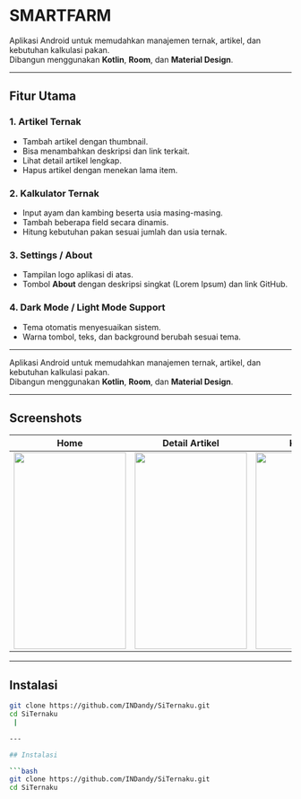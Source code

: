 # SMARTFARM

Aplikasi Android untuk memudahkan manajemen ternak, artikel, dan kebutuhan kalkulasi pakan.  
Dibangun menggunakan **Kotlin**, **Room**, dan **Material Design**.

---

## Fitur Utama

### 1. Artikel Ternak
- Tambah artikel dengan thumbnail.
- Bisa menambahkan deskripsi dan link terkait.
- Lihat detail artikel lengkap.
- Hapus artikel dengan menekan lama item.

### 2. Kalkulator Ternak
- Input ayam dan kambing beserta usia masing-masing.
- Tambah beberapa field secara dinamis.
- Hitung kebutuhan pakan sesuai jumlah dan usia ternak.

### 3. Settings / About
- Tampilan logo aplikasi di atas.
- Tombol **About** dengan deskripsi singkat (Lorem Ipsum) dan link GitHub.

### 4. Dark Mode / Light Mode Support
- Tema otomatis menyesuaikan sistem.
- Warna tombol, teks, dan background berubah sesuai tema.

---

Aplikasi Android untuk memudahkan manajemen ternak, artikel, dan kebutuhan kalkulasi pakan.  
Dibangun menggunakan **Kotlin**, **Room**, dan **Material Design**.

---

## Screenshots

| Home | Detail Artikel | Kalkulator | Settings | Grafik |
|------|----------------|------------|---------|--------|
| <img width="200" height="350" src="https://github.com/user-attachments/assets/30568be0-0726-4e40-91fc-d76d5b5b5327" /> | <img width="200" height="350" src="https://github.com/user-attachments/assets/4ce214c8-df26-431e-9278-28d7a6c23a5d" /> | <img width="200" height="350" src="https://github.com/user-attachments/assets/fc56880b-54c8-4561-b951-33fc571c3e69" /> | <img width="200" height="350" src="https://github.com/user-attachments/assets/425da9b6-ba2d-4518-b29d-e17a062fea6d" /> | <img width="200" height="150" src="https://github.com/user-attachments/assets/851ad57f-a313-4a44-ad10-612b991ec225" /> |

---

## Instalasi

```bash
git clone https://github.com/INDandy/SiTernaku.git
cd SiTernaku
 |

---

## Instalasi

```bash
git clone https://github.com/INDandy/SiTernaku.git
cd SiTernaku

